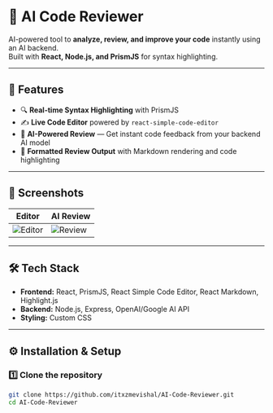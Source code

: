 # 🤖 AI Code Reviewer

AI-powered tool to **analyze, review, and improve your code** instantly using an AI backend.  
Built with **React, Node.js, and PrismJS** for syntax highlighting.

---

## 🚀 Features
- 🔍 **Real-time Syntax Highlighting** with PrismJS  
- ✍️ **Live Code Editor** powered by `react-simple-code-editor`  
- 🤖 **AI-Powered Review** — Get instant code feedback from your backend AI model  
- 📜 **Formatted Review Output** with Markdown rendering and code highlighting  

---

## 📸 Screenshots
| Editor | AI Review |
|---------|-----------|
| ![Editor](https://via.placeholder.com/400x250?text=Editor+Preview) | ![Review](https://via.placeholder.com/400x250?text=AI+Review+Preview) |

---

## 🛠️ Tech Stack
- **Frontend:** React, PrismJS, React Simple Code Editor, React Markdown, Highlight.js  
- **Backend:** Node.js, Express, OpenAI/Google AI API  
- **Styling:** Custom CSS  

---

## ⚙️ Installation & Setup

### 1️⃣ Clone the repository
```bash
git clone https://github.com/itxzmevishal/AI-Code-Reviewer.git
cd AI-Code-Reviewer
